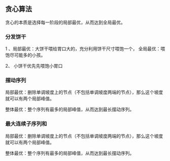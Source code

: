 ## 贪心算法

贪心的本质是选择每一阶段的局部最优，从而达到全局最优。

### 分发饼干
1 、局部最优：大饼干喂给胃口大的，充分利用饼干尺寸喂饱一个，
全局最优：喂饱尽可能多的小孩。

2、 小饼干优先先喂饱小胃口

### 摆动序列

局部最优：删除单调坡度上的节点（不包括单调坡度两端的节点），那么这个坡度就可以有两个局部峰值。

整体最优：整个序列有最多的局部峰值，从而达到最长摆动序列。

### 最大连续子序列和

局部最优：删除单调坡度上的节点（不包括单调坡度两端的节点），那么这个坡度就可以有两个局部峰值。

整体最优：整个序列有最多的局部峰值，从而达到最长摆动序列。